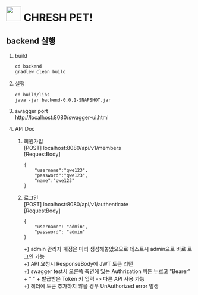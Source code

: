 # <img src="https://user-images.githubusercontent.com/52441923/152638342-dcb81449-8568-4711-9334-a5a77d406a6a.png" width="40"></img> CHRESH PET!

## backend 실행

1. build

   ```shell
   cd backend
   gradlew clean build
   ```

2. 실행

   ```shell
   cd build/libs
   java -jar backend-0.0.1-SNAPSHOT.jar
   ```

3. swagger port  
   http://localhost:8080/swagger-ui.html
    
4. API Doc 
   1) 회원가입    
      [POST] localhost:8080/api/v1/members   
      [RequestBody]   
      ```shell 
      {
          "username":"qwe123",
          "password":"qwe123",
          "name":"qwe123"
      }
      ```
   2) 로그인  
      [POST] localhost:8080/api/v1/authenticate  
      [RequestBody]   
      ```shell
      {
          "username": "admin",
          "password": "admin"
      }
      ```
      +) admin 관리자 계정은 미리 생성해놓았으므로 테스트시 admin으로 바로 로그인 가능   
      +) API 요청시 ResponseBody에 JWT 토큰 리턴   
      +) swagger test시 오른쪽 측면에 있는 Authrization 버튼 누르고 "Bearer" + " " + 발급받은 Token 키 입력 -> 다른 API 사용 가능  
      +) 헤더에 토큰 추가하지 않을 경우 UnAuthorized error 발생   
